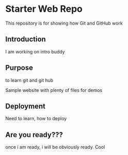 # Starter Web Repo

This repository is for showing how Git and GitHub work

## Introduction
I am working on intro buddy

## Purpose
to learn git and git hub

Sample website with plenty of files for demos

## Deployment
Need to learn, how to deploy

## Are you ready???
once i am ready, i will be obviously ready. Cool
